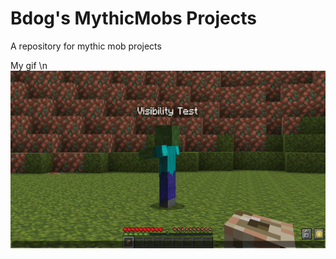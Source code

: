# Bdog's MythicMobs Projects
A repository for mythic mob projects

My gif \n
![](https://github.com/01bdog20/MythicMobsProjects/blob/main/gifs/visibility.gif)
